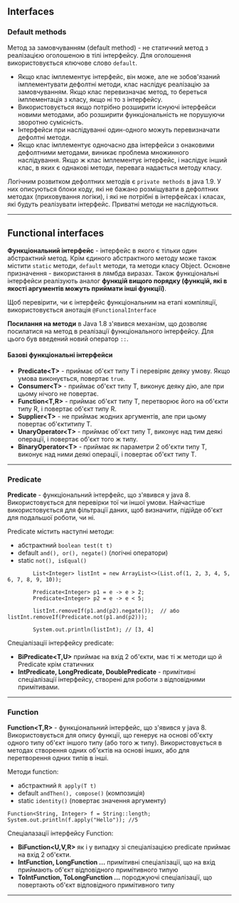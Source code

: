 ## Interfaces
### Default methods
Метод за замовчуванням (default method) - не статичний метод з реалізацією оголошеною в тілі інтерфейсу. Для оголошення використовується ключове слово `default`. 
* Якщо клас імплементує інтерфейс, він може, але не зобов'язаний імплементувати дефолтні методи, клас наслідує реалізацію за замовчуванням. Якщо клас перевизначає метод, то береться імплементація з класу, якщо ні то з інтерфейсу.
* Використовується якщо потрібно розширити існуючі інтерфейси новими методами, або розширити функціональність не порушуючи зворотню сумісність.
* Інтерфейси при наслідуванні один-одного можуть перевизначати дефолтні методи.
* Якщо клас імплементує одночасно два інтерфейси з онаковими дефолтними методами, виникає проблема множинного наслідування. Якщо ж клас імплементує інтерфейс, і наслідує інший клас, в яких є однакові методи, перевага надається методу класу.

Логічним розвитком дефолтних методів є `private methods` в java 1.9. У них описуються блоки коду, які не бажано розміщувати в дефолтних методах (приховування логіки), і які не потрібні в інтерфейсах і класах, які будуть реалізувати інтерфейс. Приватні методи не наслідуються.

---
## Functional interfaces

**Функціональний інтерфейс** - інтерфейс в якого є тільки один абстрактний метод. Крім єдиного абстрактного методу може також містити `static` методи, `default` методи, та методи класу Object. Основне призначення - використання в лямбда виразах. Також функціональні інтерфейси реалізують аналог **функцій вищого порядку (функцій, які в якості аргументів можуть приймати інші функції)**.

Щоб перевірити, чи є інтерфейс функціональним на етапі компіляції, використовується анотація `@FunctionalInterface`

**Посилання на методи**  в Java 1.8 з'явився механізм, що дозволяє посилатися на метод в реалізації функціонального інтерфейсу. Для цього був введений новий оператор `::`.

#### Базові функціональні інтерфейси
* **Predicate\<T>** - приймає об'єкт типу Т і перевіряє деяку умову. Якщо умова виконується, повертає `true`.
* **Consumer\<T>** - приймає об'єкт типу Т, виконує деяку дію, але при цьому нічого не повертає.
* **Function\<T,R>** - приймає об'єкт типу Т, перетворює його на об'єкти типу R, і повертає об'єкт типу R.
* **Supplier\<T>** - не приймає жодних аргументів, але при цьому повертає об'єктитипу Т.
* **UnaryOperator\<T>** - приймає об'єкт типу Т, виконує над тим деякі операції, і повертає об'єкт того ж типу.
* **BinaryOperator\<T>** - приймає як параметри 2 об'єкти типу Т, виконує над ними деякі операції, і повертає об'єкт типу Т.
---

### Predicate
**Predicate<T>** - функціональний інтерфейс, що з'явився у java 8. Використовується для перевірки тої чи іншої умови. Найчастіше використовується для фільтрації даних, щоб визначити, підійде об'єкт для подальшої роботи, чи ні.

Predicate містить наступні методи:
* абстрактний `boolean test(t t)`
* default `and(), or(), negate()` (логічні оператори)
* static `not(), isEqual()`

```
        List<Integer> listInt = new ArrayList<>(List.of(1, 2, 3, 4, 5, 6, 7, 8, 9, 10));

        Predicate<Integer> p1 = e -> e > 2;
        Predicate<Integer> p2 = e -> e < 5;

        listInt.removeIf(p1.and(p2).negate());  // або listInt.removeIf(Predicate.not(p1.and(p2)));
        
        System.out.println(listInt); // [3, 4]
```
Спеціалізації інтерфейсу predicate:
* **BiPredicate<T,U>** приймає на вхід 2 об'єкти, має ті ж методи що й Predicate<T> крім статичних
* **IntPredicate, LongPredicate, DoublePredicate** - примітивні спеціалізації інтерфейсу, створені для роботи з відповідними примітивами.

---

### Function
**Function\<T,R>** - функціональний інтерфейс, що з'явився у java 8. Використовується для опису функції, що генерує на основі об'єкту одного типу об'єкт іншого типу (або того ж типу). Використовується в методах створення одних об'єктів на основі інших, або для перетворення одних типів в інші.

Методи function:
* абстрактний `R apply(T t)`
* default `andThen(), compose()` (композиція)
* static `identity()` (повертає значення аргументу)

```
Function<String, Integer> f = String::length;
System.out.println(f.apply("Hello")); //5
```

Спеціалазації інтерфейсу Function:
* **BiFunction<U,V,R>** як і у випадку зі спеціалізацією predicate приймає на вхід 2 об'єкти.
* **IntFunction<R>, LongFunction<R> ...** примітивні спеціалізації, що на вхід приймають об'єкт відповідного примітивного типую
*  **ToIntFunction<R>, ToLongFunction<R> ...** породжуючі спеціалізації, що повертають об'єкт відповідного примітивного типу

---

